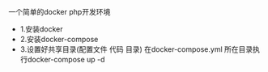一个简单的docker php开发环境
* 1.安装docker
* 2.安装docker-compose
* 3.设置好共享目录(配置文件 代码 目录) 在docker-compose.yml 所在目录执行docker-compose up -d
